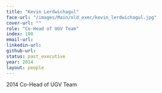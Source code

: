 ```yaml
---
title: "Kevin Lerdwichagul"
face-url: "/images/Main/old_exec/kevin_lerdwichagul.jpg"
cover-url: ""
role: "Co-Head of UGV Team"
index: 100
email-url:
linkedin-url:
github-url:
status: past_executive
year: 2014
layout: people
---
```

2014 Co-Head of UGV Team

